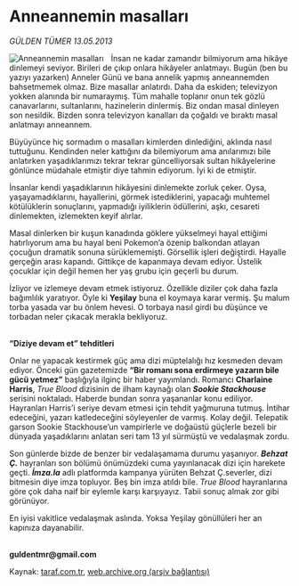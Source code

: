 # Anneannemin masalları 

*GÜLDEN TÜMER 13.05.2013*

<div class="yazi"><img align="left" alt="Anneannemin masalları " border="0" src="http://www.taraf.com.tr/fotoraflar/makaleler/anneannemin-masallari_8512_orijinal.jpg" style="border-right-width:10px; border-color:#FFFFFF"/><p>İnsan  ne kadar zamandır bilmiyorum ama  hikâye dinlemeyi seviyor. Birileri de çıkıp onlara hikâyeler anlatmayı. Bugün (ben bu yazıyı yazarken) Anneler Günü ve bana annelik yapmış anneannemden bahsetmemek olmaz. Bize masallar anlatırdı. Daha da eskiden; televizyon yokken alanında bir numaraymış. Tüm mahalle toplanır onun tek gözlü canavarlarını, sultanlarını, hazinelerin dinlermiş. Biz ondan masal dinleyen son nesildik. Bizden sonra televizyon kanalları da çoğaldı ve bıraktı masal anlatmayı anneannem. </p>
<p>Büyüyünce hiç sormadım o masalları kimlerden dinlediğini, aklında nasıl tuttuğunu. Kendinden neler kattığını da bilemiyorum ama anılarımızı bile anlatırken yaşadıklarımızı tekrar tekrar güncelliyorsak sultan hikâyelerine gönlünce müdahale etmiştir diye tahmin ediyorum. İyi ki de etmiştir. </p>
<p>İnsanlar kendi yaşadıklarının hikâyesini dinlemekte zorluk çeker. Oysa, yaşayamadıklarını, hayallerini, görmek istediklerini, yapacağı muhtemel kötülüklerin sonuçlarını, yapmadığı iyiliklerin ödüllerini, aşkı, cesareti dinlemekten, izlemekten keyif alırlar. </p>
<p>Masal dinlerken bir kuşun kanadında göklere yükselmeyi hayal ettiğimi hatırlıyorum ama bu hayal beni Pokemon’a özenip balkondan atlayan çocuğun dramatik sonuna sürüklememişti. Görsellik işleri değiştirdi. Hayalle gerçeğin arası kapandı. Gittikçe de kapanmaya devam ediyor. Üstelik çocuklar için değil hemen her yaş grubu için geçerli bu durum. </p>
<p>İzliyor ve izlemeye devam etmek istiyoruz. Özellikle diziler çok daha fazla bağımlılık yaratıyor. Öyle ki <b>Yeşilay</b> buna el koymaya karar vermiş. Şu malum torba yasada var bu önlem hevesi. O torbaya nasıl girdi bu düşünce ve torbadan neler çıkacak merakla bekliyoruz. </p>
<p><b><br/>“Diziye devam et” tehditleri </b></p>
<p>Onlar ne yapacak kestirmek güç ama dizi müptelalığı hız kesmeden devam ediyor. Önceki gün gazetemizde <b>“Bir romanı sona erdirmeye yazarın bile gücü yetmez”</b> başlığıyla ilginç bir haber yayımlandı. Romancı <b>Charlaine Harris</b>, <i>True Blood</i> dizisinin de ilham kaynağı olan <b><i>Sookie Stackhouse</i></b> serisini noktaladı. Haberde bundan sonra yaşananlar konu ediliyor. Hayranları Harris’i seriye devam etmesi için tehdit yağmuruna tutmuş. İntihar edeceğini, yazarı katledeceğini söyleyenler de varmış. Kolay değil. Telepatik garson Sookie Stackhouse’un vampirlerle ve doğaüstü güçlerle bezeli bir dünyada yaşadıklarını anlatan seri tam 13 yıl sürmüştü ve vedalaşmak zordu. </p>
<p>Son günlerde bizde de benzer bir vedalaşamama durumu yaşanıyor. <b><i>Behzat Ç.</i></b> hayranları son bölümü önümüzdeki cuma yayınlanacak dizi için harekete geçti. <b><i>İmza.la</i></b> adlı platformda kampanya yürüten Behzat Ç.severler, dizi bitmesin diye imza topluyor. Beş bin imza atıldı bile. <i>True Blood</i> hayranlarına göre çok daha naif bir eylemle karşı karşıyayız. Tabii sonuç almak zor gibi görünüyor. </p>
<p>En iyisi vakitlice vedalaşmak aslında. Yoksa Yeşilay gönüllüleri her an kapınıza dayanabilir.</p><b>
<p><br/>guldentmr@gmail.com</p>
</b>
</div>

Kaynak: [taraf.com.tr](http://www.taraf.com.tr/gulden-tumer/makale-anneannemin-masallari.htm), [web.archive.org (arşiv bağlantısı)](http://web.archive.org/web/20130624153345/http://www.taraf.com.tr/gulden-tumer/makale-anneannemin-masallari.htm)
